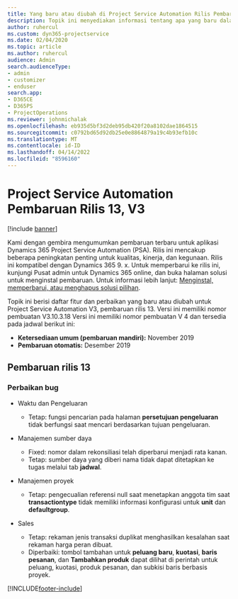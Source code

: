 ```yaml
---
title: Yang baru atau diubah di Project Service Automation Rilis Pembaruan 13, V3
description: Topik ini menyediakan informasi tentang apa yang baru dalam Project Service Automation Rilis Pembaruan 13, V3.
author: ruhercul
ms.custom: dyn365-projectservice
ms.date: 02/04/2020
ms.topic: article
ms.author: ruhercul
audience: Admin
search.audienceType:
- admin
- customizer
- enduser
search.app:
- D365CE
- D365PS
- ProjectOperations
ms.reviewer: johnmichalak
ms.openlocfilehash: eb935d5bf3d2deb95db420f20a8102dae1864515
ms.sourcegitcommit: c0792bd65d92db25e0e8864879a19c4b93efb10c
ms.translationtype: MT
ms.contentlocale: id-ID
ms.lasthandoff: 04/14/2022
ms.locfileid: "8596160"
---
```

# <a name="project-service-automation-update-release-13-v3"></a>Project Service Automation Pembaruan Rilis 13, V3

[!include [banner](../includes/psa-now-project-operations.md)]

Kami dengan gembira mengumumkan pembaruan terbaru untuk aplikasi Dynamics 365 Project Service Automation (PSA). Rilis ini mencakup beberapa peningkatan penting untuk kualitas, kinerja, dan kegunaan. Rilis ini kompatibel dengan Dynamics 365 9. x. Untuk memperbarui ke rilis ini, kunjungi Pusat admin untuk Dynamics 365 online, dan buka halaman solusi untuk menginstal pembaruan. Untuk informasi lebih lanjut: [Menginstal, memperbarui, atau menghapus solusi pilihan](/power-platform/admin/install-remove-preferred-solution).

Topik ini berisi daftar fitur dan perbaikan yang baru atau diubah untuk Project Service Automation V3, pembaruan rilis 13. Versi ini memiliki nomor pembuatan V3.10.3.18 Versi ini memiliki nomor pembuatan V 4 dan tersedia pada jadwal berikut ini:

- **Ketersediaan umum (pembaruan mandiri):** November 2019
- **Pembaruan otomatis:** Desember 2019


## <a name="update-release-13"></a>Pembaruan rilis 13 

### <a name="bug-fixes"></a>Perbaikan bug

- Waktu dan Pengeluaran

     - Tetap: fungsi pencarian pada halaman **persetujuan pengeluaran** tidak berfungsi saat mencari berdasarkan tujuan pengeluaran.

- Manajemen sumber daya

     - Fixed: nomor dalam rekonsiliasi telah diperbarui menjadi rata kanan.
     - Tetap: sumber daya yang diberi nama tidak dapat ditetapkan ke tugas melalui tab **jadwal**.

- Manajemen proyek

     - Tetap: pengecualian referensi null saat menetapkan anggota tim saat **transactiontype** tidak memiliki informasi konfigurasi untuk **unit** dan **defaultgroup**.

- Sales

     - Tetap: rekaman jenis transaksi duplikat menghasilkan kesalahan saat rekaman harga peran dibuat.
     - Diperbaiki: tombol tambahan untuk **peluang baru**, **kuotasi**, **baris pesanan**, dan **Tambahkan produk** dapat dilihat di perintah untuk peluang, kuotasi, produk pesanan, dan subkisi baris berbasis proyek.




[!INCLUDE[footer-include](../includes/footer-banner.md)]
